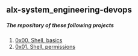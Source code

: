 ## alx-system_engineering-devops

##### The repository of these following projects

1. [0x00. Shell, basics](https://github.com/8srael/alx-system_engineering-devops/tree/master/0x00-shell_basics)
2. [0x01. Shell, permissions](https://github.com/8srael/alx-system_engineering-devops/tree/master/0x01-shell_permissions)
